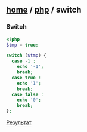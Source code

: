 [home][go-home] / [php][go-php] / **switch**
---
### Switch

```php
<?php
$tmp = true;

switch ($tmp) {
  case -1 :
    echo '-1';
    break;
  case true :
    echo '1';
    break;
  case false :
    echo '0';
    break;
};
```

[Результат][result]

[result]: ./answer-1.md
[go-switch]: ./index.md
[go-php]: ../index.md
[go-home]: ../../index.md
